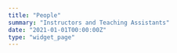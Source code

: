 ```yaml
---
title: "People"
summary: "Instructors and Teaching Assistants"
date: "2021-01-01T00:00:00Z"
type: "widget_page"
---
```

